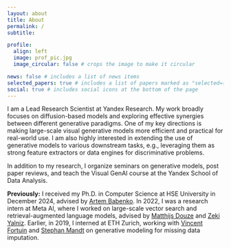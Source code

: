 ```yaml
---
layout: about
title: About
permalink: /
subtitle:

profile:
  align: left
  image: prof_pic.jpg
  image_circular: false # crops the image to make it circular

news: false # includes a list of news items
selected_papers: true # includes a list of papers marked as "selected={true}"
social: true # includes social icons at the bottom of the page
---
```


I am a Lead Research Scientist at Yandex Research. My work broadly focuses on diffusion-based models and exploring effective synergies between different generative paradigms. One of my key directions is making large-scale visual generative models more efficient and practical for real-world use. I am also highly interested in extending the use of generative models to various downstream tasks, e.g., leveraging them as strong feature extractors or data engines for discriminative problems.

In addition to my research, I organize seminars on generative models, post paper reviews, and teach the Visual GenAI course at the Yandex School of Data Analysis.

**Previously:** I received my Ph.D. in Computer Science at HSE University in December 2024, advised by [Artem Babenko](https://scholar.google.ru/citations?user=2Kv3JP0AAAAJ&hl=en). In 2022, I was a research intern at Meta AI, where I worked on large-scale vector search and retrieval-augmented language models, advised by [Matthijs Douze](https://ai.meta.com/people/804301491840160/matthijs-douze/) and [Zeki Yalniz](https://ai.meta.com/people/274060152308398/i-zeki-yalniz/). Earlier, in 2019, I interned at ETH Zurich, working with [Vincent Fortuin](https://fortuin.github.io/) and [Stephan Mandt](https://www.stephanmandt.com/) on generative modeling for missing data imputation.

